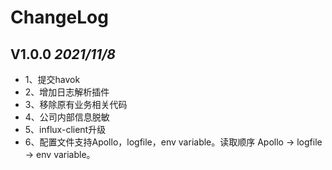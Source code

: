 # ChangeLog

## V1.0.0  *2021/11/8*

- 1、提交havok
- 2、增加日志解析插件
- 3、移除原有业务相关代码
- 4、公司内部信息脱敏
- 5、influx-client升级
- 6、配置文件支持Apollo，logfile，env variable。读取顺序 Apollo -> logfile -> env variable。